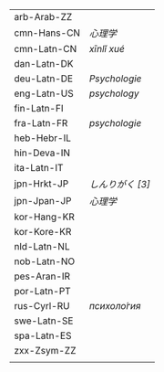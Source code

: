 | | |
|-|-|
| arb-Arab-ZZ |  |
| cmn-Hans-CN | _心理学_ |
| cmn-Latn-CN | _xīnlǐ xué_ |
| dan-Latn-DK |  |
| deu-Latn-DE | _Psychologie_ |
| eng-Latn-US | _psychology_ |
| fin-Latn-FI |  |
| fra-Latn-FR | _psychologie_ |
| heb-Hebr-IL |  |
| hin-Deva-IN |  |
| ita-Latn-IT |  |
| jpn-Hrkt-JP | _しんりがく [3]_ |
| jpn-Jpan-JP | _心理学_ |
| kor-Hang-KR |  |
| kor-Kore-KR |  |
| nld-Latn-NL |  |
| nob-Latn-NO |  |
| pes-Aran-IR |  |
| por-Latn-PT |  |
| rus-Cyrl-RU | _психоло́гия_ |
| swe-Latn-SE |  |
| spa-Latn-ES |  |
| zxx-Zsym-ZZ |  |
|  |  |
